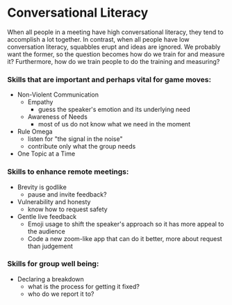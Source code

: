 # Conversational Literacy
When all people in a meeting have high conversational literacy, they tend to accomplish a lot together. In contrast, when all people have low conversation literacy, squabbles erupt and ideas are ignored. We probably want the former, so the question becomes how do we train for and measure it? Furthermore, how do we train people to do the training and measuring?

### Skills that are important and perhaps vital for game moves:

- Non-Violent Communication
	- Empathy
		- guess the speaker's emotion and its underlying need
	- Awareness of Needs
		- most of us do not know what we need in the moment
- Rule Omega
	- listen for "the signal in the noise"
	- contribute only what the group needs
- One Topic at a Time

### Skills to enhance remote meetings:

- Brevity is godlike
	- pause and invite feedback?
- Vulnerability and honesty
	- know how to request safety
- Gentle live feedback
	- Emoji usage to shift the speaker's approach so it has more appeal to the audience
    - Code a new zoom-like app that can do it better, more about request than judgement

### Skills for group well being:

- Declaring a breakdown
    - what is the process for getting it fixed?
    - who do we report it to?
